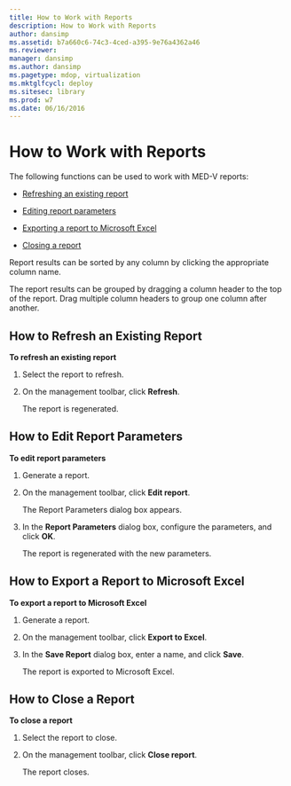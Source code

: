 ```yaml
---
title: How to Work with Reports
description: How to Work with Reports
author: dansimp
ms.assetid: b7a660c6-74c3-4ced-a395-9e76a4362a46
ms.reviewer: 
manager: dansimp
ms.author: dansimp
ms.pagetype: mdop, virtualization
ms.mktglfcycl: deploy
ms.sitesec: library
ms.prod: w7
ms.date: 06/16/2016
---
```



# How to Work with Reports


The following functions can be used to work with MED-V reports:

-   [Refreshing an existing report](#bkmk-howtorefreshanexistingreport)

-   [Editing report parameters](#bkmk-howtoeditreportparameters)

-   [Exporting a report to Microsoft Excel](#bkmk-howtoexportareporttoexcel)

-   [Closing a report](#bkmk-howtocoseareport)

Report results can be sorted by any column by clicking the appropriate column name.

The report results can be grouped by dragging a column header to the top of the report. Drag multiple column headers to group one column after another.

## <a href="" id="bkmk-howtorefreshanexistingreport"></a>How to Refresh an Existing Report


**To refresh an existing report**

1.  Select the report to refresh.

2.  On the management toolbar, click **Refresh**.

    The report is regenerated.

## <a href="" id="bkmk-howtoeditreportparameters"></a>How to Edit Report Parameters


**To edit report parameters**

1.  Generate a report.

2.  On the management toolbar, click **Edit report**.

    The Report Parameters dialog box appears.

3.  In the **Report Parameters** dialog box, configure the parameters, and click **OK**.

    The report is regenerated with the new parameters.

## <a href="" id="bkmk-howtoexportareporttoexcel"></a>How to Export a Report to Microsoft Excel


**To export a report to Microsoft Excel**

1.  Generate a report.

2.  On the management toolbar, click **Export to Excel**.

3.  In the **Save Report** dialog box, enter a name, and click **Save**.

    The report is exported to Microsoft Excel.

## <a href="" id="bkmk-howtocoseareport"></a>How to Close a Report


**To close a report**

1.  Select the report to close.

2.  On the management toolbar, click **Close report**.

    The report closes.

 

 





